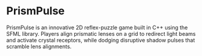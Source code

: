 # PrismPulse
PrismPulse is an innovative 2D reflex-puzzle game built in C++ using the SFML library. Players align prismatic lenses on a grid to redirect light beams and activate crystal receptors, while dodging disruptive shadow pulses that scramble lens alignments.

